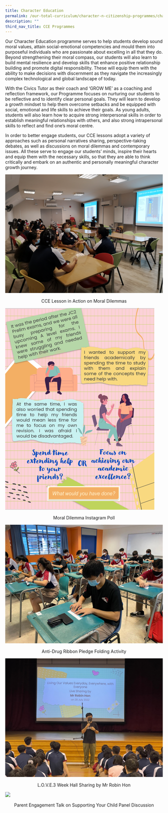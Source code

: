 ```yaml
---
title: Character Education
permalink: /our-total-curriculum/character-n-citizenship-programmes/character-education/
description: ""
third_nav_title: CCE Programmes
---
```

Our Character Education programme serves to help students develop sound moral values, attain social-emotional competencies and mould them into purposeful individuals who are passionate about excelling in all that they do. Beyond strengthening their moral compass, our students will also learn to build mental resilience and develop skills that enhance positive relationship building and promote digital responsibility. These will equip them with the ability to make decisions with discernment as they navigate the increasingly complex technological and global landscape of today.  
  
With the Civics Tutor as their coach and ‘GROW ME’ as a coaching and reflection framework, our Programme focuses on nurturing our students to be reflective and to identify clear personal goals. They will learn to develop a growth mindset to help them overcome setbacks and be equipped with social, emotional and life skills to achieve their goals. As young adults, students will also learn how to acquire strong interpersonal skills in order to establish meaningful relationships with others, and also strong intrapersonal skills to reflect and find one’s moral centre.  
  
In order to better engage students, our CCE lessons adopt a variety of approaches such as personal narratives sharing, perspective-taking debates, as well as discussions on moral dilemmas and contemporary issues. All these serve to engage our students’ minds, inspire their hearts and equip them with the necessary skills, so that they are able to think critically and embark on an authentic and personally meaningful character growth journey.

![](/images/Our%20Total%20Curriculum/2%20Character%20and%20Citizenship/Character%20Education/cce_lesson.jpg)
<center>CCE Lesson in Action on Moral Dilemmas </center>

![](/images/Our%20Total%20Curriculum/2%20Character%20and%20Citizenship/Character%20Education/moral_dilemma_instagpoll.png)
<center>Moral Dilemma Instagram Poll</center>

![](/images/Our%20Total%20Curriculum/2%20Character%20and%20Citizenship/Character%20Education/anti-drug_ribbon.jpg)
<center>Anti-Drug Ribbon Pledge Folding Activity</center>

![](/images/Our%20Total%20Curriculum/2%20Character%20and%20Citizenship/Character%20Education/love_week.jpg)
<center>L.O.V.E.3 Week Hall Sharing by Mr Robin Hon</center>

![](/images/Our%20Total%20Curriculum/2%20Character%20and%20Citizenship/Character%20Education/parent_engagement_talk.png)
<center>Parent Engagement Talk on Supporting Your Child Panel Discussion</center>